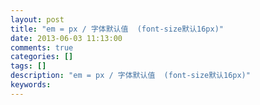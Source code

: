 ```yaml
---
layout: post
title: "em = px / 字体默认值  (font-size默认16px)"
date: 2013-06-03 11:13:00 
comments: true
categories: []
tags: []
description: "em = px / 字体默认值  (font-size默认16px)"
keywords: 
---
```





